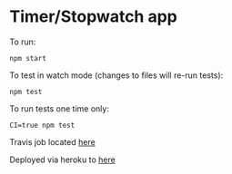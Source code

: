 # Timer/Stopwatch app

To run:
```
npm start
```

To test in watch mode (changes to files will re-run tests):
```
npm test
```

To run tests one time only:
```
CI=true npm test
```

Travis job located [here](https://travis-ci.org/dbramwell/stopwatch)

Deployed via heroku to [here](https://timerandstopwatch.herokuapp.com)
